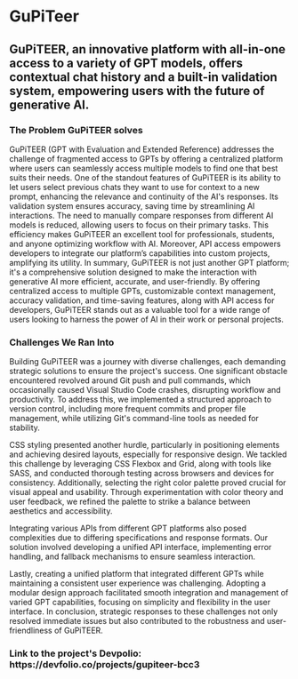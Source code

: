 
<h1>GuPiTeer</h1>
<h2>GuPiTEER, an innovative platform with all-in-one access to a variety of GPT models, offers contextual chat history and a built-in validation system, empowering users with the future of generative AI.</h2>

<h3>The Problem GuPiTEER solves</h3>
<p>GuPiTEER (GPT with Evaluation and Extended Reference) addresses the challenge of fragmented access to GPTs by offering a centralized platform where users can seamlessly access multiple models to find one that best suits their needs. One of the standout features of GuPiTEER is its ability to let users select previous chats they want to use for context to a new prompt, enhancing the relevance and continuity of the AI's responses. Its validation system ensures accuracy, saving time by streamlining AI interactions. The need to manually compare responses from different AI models is reduced, allowing users to focus on their primary tasks. This efficiency makes GuPiTEER an excellent tool for professionals, students, and anyone optimizing workflow with AI. Moreover, API access empowers developers to integrate our platform’s capabilities into custom projects, amplifying its utility. In summary, GuPiTEER is not just another GPT platform; it's a comprehensive solution designed to make the interaction with generative AI more efficient, accurate, and user-friendly. By offering centralized access to multiple GPTs, customizable context management, accuracy validation, and time-saving features, along with API access for developers, GuPiTEER stands out as a valuable tool for a wide range of users looking to harness the power of AI in their work or personal projects. </p>

<h3>Challenges We Ran Into</h3>
<p>Building GuPiTEER was a journey with diverse challenges, each demanding strategic solutions to ensure the project's success. One significant obstacle encountered revolved around Git push and pull commands, which occasionally caused Visual Studio Code crashes, disrupting workflow and productivity. To address this, we implemented a structured approach to version control, including more frequent commits and proper file management, while utilizing Git's command-line tools as needed for stability.</p>

<p>CSS styling presented another hurdle, particularly in positioning elements and achieving desired layouts, especially for responsive design. We tackled this challenge by leveraging CSS Flexbox and Grid, along with tools like SASS, and conducted thorough testing across browsers and devices for consistency. Additionally, selecting the right color palette proved crucial for visual appeal and usability. Through experimentation with color theory and user feedback, we refined the palette to strike a balance between aesthetics and accessibility.</p>

<p>Integrating various APIs from different GPT platforms also posed complexities due to differing specifications and response formats. Our solution involved developing a unified API interface, implementing error handling, and fallback mechanisms to ensure seamless interaction.</p>

<p>Lastly, creating a unified platform that integrated different GPTs while maintaining a consistent user experience was challenging. Adopting a modular design approach facilitated smooth integration and management of varied GPT capabilities, focusing on simplicity and flexibility in the user interface. In conclusion, strategic responses to these challenges not only resolved immediate issues but also contributed to the robustness and user-friendliness of GuPiTEER.</p>

<h3>Link to the project's Devpolio: https://devfolio.co/projects/gupiteer-bcc3</h3>
